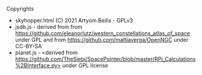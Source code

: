 Copyrights

-   skyhopper.html (C) 2021 Artyom Beilis - GPLv3
-   jsdb.js - derived from from <https://github.com/eleanorlutz/western_constellations_atlas_of_space> under GPL
    and from <https://github.com/mattiaverga/OpenNGC> under CC-BY-SA
-   planet.js - <derived from https://github.com/TheSiebi/SpacePointer/blob/master/RPi_Calculations%2BInterface.py>
    under GPL license
  

